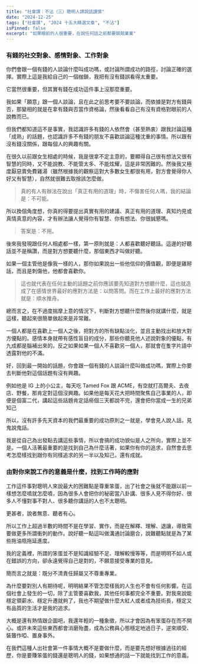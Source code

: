 ```yaml
---
title: "社會課｜不沾（三）聰明人請說話謹慎"
date: "2024-12-25"
tags: ["社會課", "2024 十五大精選文章", "不沾"]
isPinned: false
excerpt: "如果眼前的人很重要，在說任何話之前都要兢兢業業"
---
```


### 有錢的社交對象、感情對象、工作對象
你們會跟一個有錢的人談論什麼叫成功嗎，或討論所謂成功的路徑，討論正確的選擇。實際上這是我給自己的一個枷鎖，我把有沒有錢誤看得太重要。

它當然很重要，但其實有錢在成功這件事上沒那麼重要。

我如果「願意」跟一個人談論，且在此之前思考要不要談論，而依據是對方有錢與否，那變相的就是在拿有錢與否當作資格論，然後看看自己有沒有資格對眼前的人說教而已。

但我們都知道這不是事實，我認識許多有錢的人依然會（甚至熱衷）跟我討論這種「成熟」的話題，也認識許多不有錢的朋友不喜歡談論這種沈重的事情。所以跟有沒有錢沒關係，跟每個人的興趣有關。

在很久以前跟女生相處的時候，我是很拿不定主意的，要顯得自己很有想法又很有智慧的同時，又不能說教、不能管太多、不能炫耀，這是非常困難的。然後我又極度厭惡賣免費雞湯（雖然根據我的觀察這對大多數女生都很有用，對方會覺得你人好又有智慧），自然就很難去取捨該怎麼做。

> 真的有人有辦法在說出「真正有用的道理」時，不傷害任何人嗎，我的結論是：不可能。

所以換個角度想，你真的得要提出真實有用的建議、真正有用的道理、真知灼見或真情真意的內容，才有辦法讓人覺得你有智慧、你有想法、你很誠懇嗎。

> 答案是：不用。

後來我發現跟任何人相處都一樣，第一原則就是：人都喜歡聽好聽話。這邊的好聽話並不是稱讚，而是對方想要聽什麼，那個東西才叫做好聽。

如果一個主管他是像我一樣的人，那你如果說出一些他信仰的價值觀，即便是雞掰話，而且是刺傷他，他都會喜歡你。

> 這也就代表在任何主動的話題之前你應該要先知道對方想聽什麼，這也就造成了在感情世界最好的應對方法是：以問答問。而在工作上最好的應對方法就是：順水推舟。

總而言之，在不過度揣摩上意的情況下，判斷對方想聽什麼然後你就講什麼，就是這樣，聽起來很簡單做起來是非常難。

一個人都是在喜歡上一個人之後，把對方的所有缺點淡化，並且主動找出和放大對方優點的。感情本身就帶有感性盲目的成分，那些你聽見他人述說對象的優點，有九成都是腦補出來的。反之如果如果一個人不喜歡另一個人，那就會在隻字片語中透露對他的不滿。

好，回到最一開始的話題，你會跟一個有錢的人談論什麼叫做成功嗎，實際上你要去判斷他對這個話題有沒有興趣。

例如他是 IG 上的小公主，每天吃 Tamed Fox 跟 ACME，有空就打高爾夫、去夜店、野餐，那肯定對這個沒興趣。如果他是每天花大把時間聚焦自己事業的人，即便是個富二代，講起這些話題肯定話癆個三天都說不完，還會把你當成一生的兄弟知己

所以，沒有許多先天資本的我們最重要的成功原則之一就是，學會見人說人話，見鬼說鬼話。

我是從自己為出發點去講這些事情，所以會搞的成功貌似是人之所向，實際上並不是。一個人活著最重要的是找到自己為什麼活著，如果你有你的追求，自然會去思考怎麼樣找到跟你有同樣追求的另一半以及知己，還有成就。

### 由對你來說工作的意義是什麼，找到工作時的應對
工作這件事對聰明人來說最大的困難點是尊重笨蛋，出了社會之後就不能跟以前一樣想怎麼噴就怎麼噴，因為很多人會把你的秘密當八卦講、很多人見不得你好、很多人不懂對事不對人、很多聽你講話的人也不太聰明。

更甚者，說者無意、聽者有心。

所以工作上超過半數的時間不是在學習、實作，而是在解釋、理解、退讓，導致需要做更多所謂衝刺的動作。說好聽一點這叫做溝通討論磨合，說難聽點就是為了某些拖油瓶拖延進度。

我的定義裡，所謂的笨蛋並不是知識經驗不足、理解較慢等等，而是明明不如人或在錯誤的方向，卻永遠覺得自己是對的，不願意接受專業的意見。

簡而言之就是：既分不清責任歸屬又不尊重專業。

為什麼要對別人有期待呢，明明結果不管怎麼樣我的人生也不會有任何影響。在這個社會上發生的一切，除了主管要喜歡我，其他任何事都完全不重要。對我來說能穩定領薪水、穩定升遷就夠了，我也不期望做什麼大紅人或者成為技術長，穩定又有品質的生活才是我的追求。

大概是還有熱情跟企圖吧，我還年輕的一種象徵，所以才會因為有笨蛋存在而不開心。或許未來這些東西都會消磨殆盡，成為公務員心態穩定地過日子，逆來順受、裝聾作啞、置身事外。

在我們這種人出社會第一件事情大概不是要做什麼，而是要先想好根據過往的經歷，你是要賺笨蛋的錢還是聰明人的錢，如果想通的話一下就能找到工作的意義。